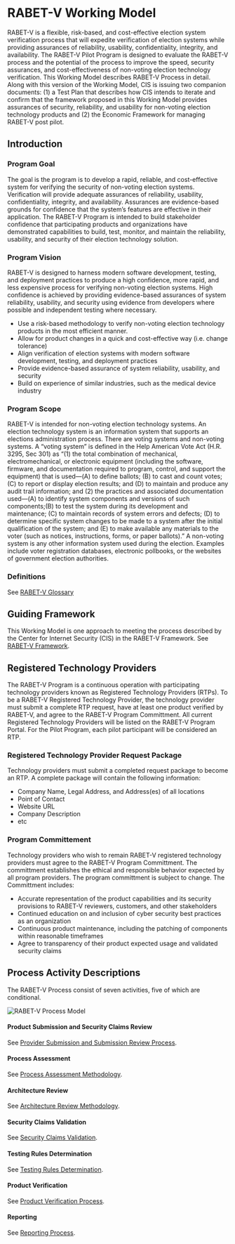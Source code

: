 # RABET-V Working Model
RABET-V is a flexible, risk-based, and cost-effective election system verification process that will expedite verification of election systems while providing assurances of reliability, usability, confidentiality, integrity, and availability. The RABET-V Pilot Program is designed to evaluate the RABET-V process and the potential of the process to improve the speed, security assurances, and cost-effectiveness of non-voting election technology verification. 
This Working Model describes RABET-V Process in detail. Along with this version of the Working Model, CIS is issuing two companion documents: (1) a Test Plan that describes how CIS intends to iterate and confirm that the framework proposed in this Working Model provides assurances of security, reliability, and usability for non-voting election technology products and (2) the Economic Framework for managing RABET-V post pilot.

## Introduction
### Program Goal
The goal is the program is to develop a rapid, reliable, and cost-effective system for verifying the security of non-voting election systems. Verification will provide adequate assurances of reliability, usability, confidentiality, integrity, and availability. Assurances are evidence-based grounds for confidence that the system’s features are effective in their application.
The RABET-V Program is intended to build stakeholder confidence that participating products and organizations have demonstrated capabilities to build, test, monitor, and maintain the reliability, usability, and security of their election technology solution. 

### Program Vision
RABET-V is designed to harness modern software development, testing, and deployment practices to produce a high confidence, more rapid, and less expensive process for verifying non-voting election systems. High confidence is achieved by providing evidence-based assurances of system reliability, usability, and security using evidence from developers where possible and independent testing where necessary.
* Use a risk-based methodology to verify non-voting election technology products in the most efficient manner.
* Allow for product changes in a quick and cost-effective way (i.e. change tolerance)
* Align verification of election systems with modern software development, testing, and deployment practices
* Provide evidence-based assurance of system reliability, usability, and security 
* Build on experience of similar industries, such as the medical device industry

### Program Scope
RABET-V is intended for non-voting election technology systems. An election technology system is an information system that supports an elections administration process. There are voting systems and non-voting systems. A “voting system” is defined in the Help American Vote Act (H.R. 3295, Sec 301) as “(1) the total combination of mechanical, electromechanical, or electronic equipment (including the software, firmware, and documentation required to program, control, and support the equipment) that is used—(A) to define ballots; (B) to cast and count votes;(C) to report or display election results; and (D) to maintain and produce any audit trail information; and (2) the practices and associated documentation used—(A) to identify system components and versions of such components;(B) to test the system during its development and maintenance; (C) to maintain records of system errors and defects; (D) to determine specific system changes to be made to a system after the initial qualification of the system; and (E) to make available any materials to the voter (such as notices, instructions, forms, or paper ballots).” A non-voting system is any other information system used during the election. Examples include voter registration databases, electronic pollbooks, or the websites of government election authorities.
### Definitions
See [RABET-V Glossary](RABET-V_Glossary.md)

## Guiding Framework
This Working Model is one approach to meeting the process described by the Center for Internet Security (CIS) in the RABET-V Framework. 
See [RABET-V Framework](RabetVFramework.md).

## Registered Technology Providers
The RABET-V Program is a continuous operation with participating technology providers known as Registered Technology Providers (RTPs). To be a RABET-V Registered Technology Provider, the technology provider must submit a complete RTP request, have at least one product verified by RABET-V, and agree to the RABET-V Program Committment. All current Registered Technology Providers will be listed on the RABET-V Program Portal. For the Pilot Program, each pilot participant will be considered an RTP. 

### Registered Technology Provider Request Package
Technology providers must submit a completed request package to become an RTP. A complete package will contain the following information: 
* Company Name, Legal Address, and Address(es) of all locations
* Point of Contact
* Website URL
* Company Description
* etc

### Program Committement

Technology providers who wish to remain RABET-V registered technology providers must agree to the RABET-V Program Committment. The committment establishes the ethical and responsible behavior expected by all program providers. The program committment is subject to change. The Committment includes:
* Accurate representation of the product capabilities and its security provisions to RABET-V reviewers, customers, and other stakeholders
* Continued education on and inclusion of cyber security best practices as an organization
* Continuous product maintenance, including the patching of components within reasonable timeframes
* Agree to transparency of their product expected usage and validated security claims

## Process Activity Descriptions
The RABET-V Process consist of seven activities, five of which are conditional.  

![RABET-V Process Model](https://github.com/it-dept-cis/RABET-V-Pilot/blob/master/WorkingModel/election_verification_proc_model-2020-0115.png "RABET-V Process Model")

#### Product Submission and Security Claims Review
See [Provider Submission and Submission Review Process](Activities/Provider_Submission_and_Submission_Review_Process.md).
#### Process Assessment
See [Process Assessment Methodology](Activities/Process_Assessment_Methodology.md).
#### Architecture Review
See [Architecture Review Methodology](Activities/Architecture_Review_Methodology.md).
#### Security Claims Validation
See [Security Claims Validation](Activities/Security_Claims_Validation.md).
#### Testing Rules Determination
See [Testing Rules Determination](Activities/Testing_Rules_Determination.md).
#### Product Verification
See [Product Verification Process](Activities/Product_Verification_Process.md).
#### Reporting
See [Reporting Process](Activities/Reporting_Process.md).
